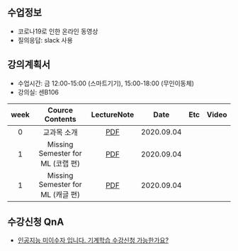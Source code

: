 

## 수업정보
- 코로나19로 인한 온라인 동영상 
- 질의응답: slack 사용

## 강의계획서
- 수업시간: 금 12:00-15:00 (스마트기기), 15:00-18:00 (무인이동체)
- 강의실: 센B106

| week | Cource Contents | LectureNote | Date |  Etc | Video | 
|:---:|:---:|:---:|:---:|:---:|:---:| 
| 0 | 교과목 소개 | [PDF]() | 2020.09.04 |  |  |
| 1 | Missing Semester for ML (코랩 편) | [PDF]() | 2020.09.04 |  |  |
| 1 | Missing Semester for ML (캐글 편) | [PDF]() | 2020.09.04 |  |  |


## 수강신청 QnA
- [인공지능 미이수자 입니다. 기계학습 수강신청 가능한가요?](https://github.com/sejongresearch/2020.MachineLearning/issues/1)
